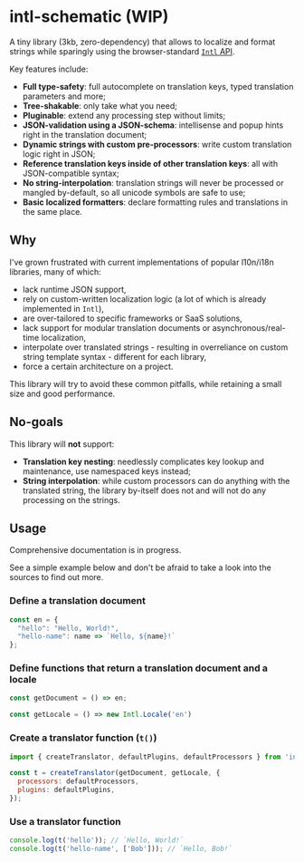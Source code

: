 # intl-schematic (WIP)

A tiny library (3kb, zero-dependency) that allows to localize and format strings while sparingly using the browser-standard [`Intl` API](https://developer.mozilla.org/en-US/docs/Web/JavaScript/Reference/Global_Objects/Intl).

Key features include:
- **Full type-safety**: full autocomplete on translation keys, typed translation parameters and more;
- **Tree-shakable**: only take what you need;
- **Pluginable**: extend any processing step without limits;
- **JSON-validation using a JSON-schema**: intellisense and popup hints right in the translation document;
- **Dynamic strings with custom pre-processors**: write custom translation logic right in JSON;
- **Reference translation keys inside of other translation keys**: all with JSON-compatible syntax;
- **No string-interpolation**: translation strings will never be processed or mangled by-default, so all unicode symbols are safe to use;
- **Basic localized formatters**: declare formatting rules and translations in the same place.

## Why

I've grown frustrated with current implementations of popular l10n/i18n libraries, many of which:
- lack runtime JSON support,
- rely on custom-written localization logic (a lot of which is already implemented in `Intl`),
- are over-tailored to specific frameworks or SaaS solutions,
- lack support for modular translation documents or asynchronous/real-time localization,
- interpolate over translated strings - resulting in overreliance on custom string template syntax - different for each library,
- force a certain architecture on a project.

This library will try to avoid these common pitfalls, while retaining a small size and good performance.


## No-goals

This library will **not** support:
- **Translation key nesting**: needlessly complicates key lookup and maintenance, use namespaced keys instead;
- **String interpolation**: while custom processors can do anything with the translated string, the library by-itself does not and will not do any processing on the strings.

## Usage

Comprehensive documentation is in progress.

See a simple example below and don't be afraid to take a look into the sources to find out more.

### Define a translation document

```js
const en = {
  "hello": "Hello, World!",
  "hello-name": name => `Hello, ${name}!`
};
```

### Define functions that return a translation document and a locale

```js
const getDocument = () => en;

const getLocale = () => new Intl.Locale('en')
```

### Create a translator function (`t()`)

```js
import { createTranslator, defaultPlugins, defaultProcessors } from 'intl-schematic';

const t = createTranslator(getDocument, getLocale, {
  processors: defaultProcessors,
  plugins: defaultPlugins,
});
```

### Use a translator function

```js
console.log(t('hello')); // `Hello, World!`
console.log(t('hello-name', ['Bob'])); // `Hello, Bob!`
```
